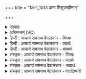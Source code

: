 +++
title = "18-1_1013 प्राणा शिशुउमहीनाम्"

+++
<details><summary>पदपाठः</summary>

प्रा꣣णा꣢। प्र꣣। आना꣢। शि꣡शुः꣢꣯। म꣣ही꣡ना꣢म्। हि꣣न्व꣢न्। ऋ꣣त꣡स्य꣢। दी꣡धि꣢꣯तिम्। वि꣡श्वा꣢꣯। प꣡रि꣢꣯। प्रि꣣या꣢। भु꣣वत्। अ꣡ध꣢꣯। द्वि꣡ता꣢। १०१३।
</details>

<details><summary>अधिमन्त्रम् (VC)</summary>

- पवमानः सोमः
- त्रित आप्त्यः
- उष्णिक्
- ऋषभः
</details>

<details><summary>हिन्दी : आचार्य रामनाथ वेदालंकार - विषयः</summary>

प्रथम ऋचा की पूर्वार्चिक में ५७० क्रमाङ्क पर परमात्मा के महत्त्व के विषय में व्याख्या की गयी थी। यहाँ वही विषय प्रकारान्तर से कहा जा रहा है।
</details>

<details><summary>हिन्दी : आचार्य रामनाथ वेदालंकार - पदार्थः</summary>

पदार्थान्वयभाषाः -  (प्राणा) सबको प्राण देनेवाला, (शिशुः) शिशु के समान प्रेम करने योग्य, (महीनाम्) मङ्गल,बुध,बृहस्पति,चन्द्रमा आदि की भूमियों के पृष्ठ पर (ऋतस्य) सूर्य की (दीधितिम्) किरणावलि को (हिन्वन्) भेजता हुआ,पवमान सोम अर्थात् सर्वान्तर्यामी परमेश्वर (विश्वा) सब (प्रिया) प्रिय वस्तुओं में (परि भुवत्) चारों ओर से व्याप्त है। (अध) और (द्विता) दो प्रकार के इसके कार्य हैं—बर्फ,नद,नदी,समुद्र,चन्द्रमा,बादल आदि सौम्य कार्य तथा आग,बिजली,सूर्य,आदि तैजस कार्य ॥१॥
</details>

<details><summary>हिन्दी : आचार्य रामनाथ वेदालंकार - भावार्थः</summary>

भावार्थभाषाः -  जो जगदीश्वर सब प्राणियों को प्राण देता है,सूर्य के प्रकाश को सब जगह बिखेरता है,सर्वान्तर्यामी होता हुआ सब जगत् की व्यवस्था करता है,उसकी सब मनुष्य आराधना क्यों न करें?॥१॥
</details>

<details><summary>संस्कृत : आचार्य रामनाथ वेदालंकार - विषयः</summary>

तत्र प्रथमा ऋक् पूर्वार्चिके ५७० क्रमाङ्के परमात्ममहत्त्वविषये व्याख्याता। अत्र स एव विषयः प्रकारान्तरेणोच्यते।
</details>

<details><summary>संस्कृत : आचार्य रामनाथ वेदालंकार - पदार्थः</summary>

पदार्थान्वयभाषाः -  (प्राणा) प्राणः,सर्वेषां प्राणयिता, (शिशुः) शिशुरिव स्पृहणीयः, (महीनाम्) मङ्गलबुधबृहस्पतिचन्द्रादिषु विद्यमानानां पृथिवीनां पृष्ठे (ऋतस्य) सूर्यस्य।[ऋतमित्येष (सूर्यः) वै सत्यम्। ऐ० ब्रा० ४।२०।] (दीधितिम्) किरणावलीम् (हिन्वन्) प्रेषयन्,पवमानः सोमः सर्वान्तर्यामी परमेश्वरः (विश्वा) विश्वानि (प्रिया) प्रियाणि वस्तूनि (परि भुवत्) सर्वतः व्याप्नोति। (अध) अथ च (द्विता) द्विधा अस्य कार्याणि सन्ति—हिमनदनदीसमुद्रचन्द्रपर्जन्यप्रभृतीनि सौम्यानि अग्निविद्युत्सूर्यादीनि तैजसानि च ॥१॥
</details>

<details><summary>संस्कृत : आचार्य रामनाथ वेदालंकार - भावार्थः</summary>

भावार्थभाषाः -  यो जगदीश्वरः सर्वान् प्राणिनः प्राणयति,सूर्यप्रकाशं सर्वत्र विकिरति,सर्वान्तर्यामी सन् सर्वजगद्व्यवस्थां करोति स सर्वैर्जनैः कुतो नाराधनीयः ॥१॥
</details>

<details><summary>संस्कृत : आचार्य रामनाथ वेदालंकार - पादटिप्पनी</summary>

टिप्पणी:   १. ऋ० ९।१०२।१,साम० ५७०।
</details>